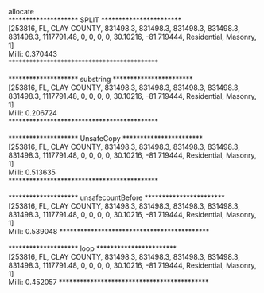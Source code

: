 allocate<br>
******************** SPLIT ***********************<br>
[253816, FL, CLAY COUNTY, 831498.3, 831498.3, 831498.3, 831498.3, 831498.3, 1117791.48, 0, 0, 0, 0, 30.10216, -81.719444, Residential, Masonry, 1]<br>
Milli: 0.370443<br>
*******************************************<br>
<br>
******************** substring ***********************<br>
[253816, FL, CLAY COUNTY, 831498.3, 831498.3, 831498.3, 831498.3, 831498.3, 1117791.48, 0, 0, 0, 0, 30.10216, -81.719444, Residential, Masonry, 1]<br>
Milli: 0.206724<br>
*******************************************<br>
<br>
******************** UnsafeCopy ***********************<br>
[253816, FL, CLAY COUNTY, 831498.3, 831498.3, 831498.3, 831498.3, 831498.3, 1117791.48, 0, 0, 0, 0, 30.10216, -81.719444, Residential, Masonry, 1]<br>
Milli: 0.513635<br>
*******************************************<br>
<br>
******************** unsafecountBefore ***********************<br>
[253816, FL, CLAY COUNTY, 831498.3, 831498.3, 831498.3, 831498.3, 831498.3, 1117791.48, 0, 0, 0, 0, 30.10216, -81.719444, Residential, Masonry, 1]<br>
Milli: 0.539048
*******************************************<br>
<br>
******************** loop ***********************<br>
[253816, FL, CLAY COUNTY, 831498.3, 831498.3, 831498.3, 831498.3, 831498.3, 1117791.48, 0, 0, 0, 0, 30.10216, -81.719444, Residential, Masonry, 1]<br>
Milli: 0.452057
*******************************************<br>